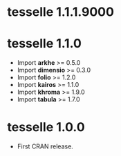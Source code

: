 # tesselle 1.1.1.9000

# tesselle 1.1.0

* Import **arkhe** >= 0.5.0
* Import **dimensio** >= 0.3.0
* Import **folio** >= 1.2.0
* Import **kairos** >= 1.1.0
* Import **khroma** >= 1.9.0
* Import **tabula** >= 1.7.0

# tesselle 1.0.0

* First CRAN release.
